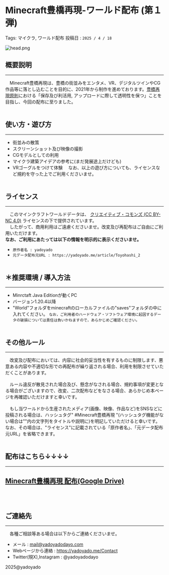 # Minecraft豊橋再現-ワールド配布 (第１弾)
Tags: マイクラ, ワールド配布
投稿日 : `2025 / 4 / 18`<br>

![head.png](/images/Articles/a_3/head.jpeg "sample")

## 概要説明
-----
　Minecraft豊橋再現は、豊橋の街並みをエンタメ、VR、デジタルツインやCG作品等に落とし込むことを目的に、2021年から制作を進めております。<span style="color: blue;">[豊橋再現原則](https://acrobat.adobe.com/id/urn:aaid:sc:AP:61672c67-9693-4c34-a34a-a22770cb0f9f)</span>における「保存及び利活用, アップロードに際して透明性を保つ」ことを目指し、今回の配布に至りました。
<br><br>
## 使い方・遊び方
----
- 街並みの散策
- スクリーンショット及び映像の撮影
- CGモデルとしての利用
- マイクラ建築アイデアの参考に(まだ発展途上だけども)
- VRゴーグルをつけて体験
　なお、以上の遊び方についても、ライセンスなど規約を守った上でご利用くださいませ。<br><br>

## ライセンス
----
　このマインクラフトワールドデータは、
[クリエイティブ・コモンズ (CC BY-NC 4.0)](https://creativecommons.org/licenses/by-nc/4.0/deed.ja)
ライセンスの下で提供されています。<br>
　したがって、商用利用はご遠慮くださいませ。改変及び再配布はご自由にご利用いただけます。<br>
__なお、ご利用にあたっては以下の情報を明示的に表示くださいませ。__<br>
- `原作者名 : yadoyado`
- `元データ配布元URL : https://yadoyado.me/article/Toyohashi_2`
<br><br>
## ＊推奨環境 / 導入方法
----
- Minrctaft Java Editionが動くPC
- バージョン1.20.4以降
- "World"フォルダをminecraftのローカルファイルの"saves"フォルダの中に入れてください。
```なお，ご利用者のハードウェア・ソフトウェア環境に起因するデータの破損については責任は負いかねますので，あらかじめご確認ください。```
<br><br>
## その他ルール
----
　改変及び配布においては、内容に社会的妥当性を有するものに制限します、悪意ある内容や不適切な形での再配布が繰り返される場合、利用を制限させていただくことがあります。<br><br>
　ルール違反が散見された場合及び、懸念がなされる場合、規約事項が変更となる場合がございますので、改変、二次配布などをなさる場合、あらかじめ本ページを再確認いただけますと幸いです。<br><br>
　もし当ワールドから生産されたメディア(画像、映像、作品など)をSNSなどに投稿される場合は、ハッシュタグ" #Minecraft豊橋再現 "(ハッシュタグ機能がない場合は""内の文字列をタイトルや説明に)を明記していただけると幸いです。なお、その場合は、"ライセンス"に記載されている「原作者名」、「元データ配布元URL」を省略できます。<br><br>

## 配布はこちら↓↓↓↓
----
## [Minecraft豊橋再現 配布(Google Drive)](https://drive.google.com/file/d/1IHO-9YEla9V7uExl6vh43N6i0r9IrckG/view?usp=sharing)
<br><br>
## ご連絡先
----
　各種ご相談等ある場合は以下からご連絡くださいませ。<br>

- メール : mail@yadoyadodayo.com<br>
- Webページから連絡 : https://yadoyado.me/Contact<br>
- Twitter(現X),Instagram : @yadoyadodayo<br>



2025@yadoyado
